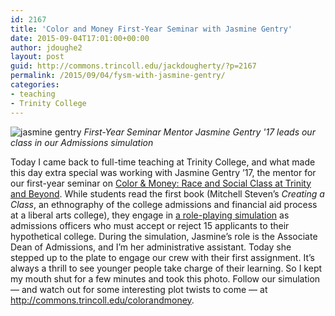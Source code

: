 ```yaml
---
id: 2167
title: 'Color and Money First-Year Seminar with Jasmine Gentry'
date: 2015-09-04T17:01:00+00:00
author: jdoughe2
layout: post
guid: http://commons.trincoll.edu/jackdougherty/?p=2167
permalink: /2015/09/04/fysm-with-jasmine-gentry/
categories:
- teaching
- Trinity College
---
```


![jasmine gentry](/images/2015/Jasmine-FYSM-2015-09-04.jpg)
*First-Year Seminar Mentor Jasmine Gentry '17 leads our class in our Admissions simulation*

Today I came back to full-time teaching at Trinity College, and what made this day extra special was working with Jasmine Gentry &#8217;17, the mentor for our first-year seminar on [Color & Money: Race and Social Class at Trinity and Beyond](http://commons.trincoll.edu/colorandmoney). While students read the first book (Mitchell Steven&#8217;s _Creating a Class_, an ethnography of the college admissions and financial aid process at a liberal arts college), they engage in [a role-playing simulation](http://commons.trincoll.edu/colorandmoney/simulation/) as admissions officers who must accept or reject 15 applicants to their hypothetical college. During the simulation, Jasmine&#8217;s role is the Associate Dean of Admissions, and I&#8217;m her administrative assistant. Today she stepped up to the plate to engage our crew with their first assignment. It&#8217;s always a thrill to see younger people take charge of their learning. So I kept my mouth shut for a few minutes and took this photo. Follow our simulation &#8212; and watch out for some interesting plot twists to come &#8212; at <http://commons.trincoll.edu/colorandmoney>.
